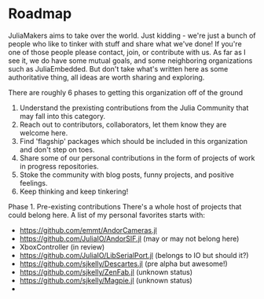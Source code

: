 # Roadmap
JuliaMakers aims to take over the world. Just kidding - we're just a bunch of people who like to tinker with stuff and share what we've done! If you're one of those people please contact, join, or contribute with us. As far as I see it, we do have some mutual goals, and some neighboring organizations such as JuliaEmbedded. But don't take what's written here as some authoritative thing, all ideas are worth sharing and exploring. 

There are roughly 6 phases to getting this organization off of the ground
1. Understand the prexisting contributions from the Julia Community that may fall into this category.
2. Reach out to contributors, collaborators, let them know they are welcome here.
3. Find 'flagship' packages which should be included in this organization and don't step on toes.
4. Share some of our personal contributions in the form of projects of work in progress repositories.
5. Stoke the community with blog posts, funny projects, and positive feelings.
6. Keep thinking and keep tinkering!

Phase 1. Pre-existing contributions
There's a whole host of projects that could belong here. A list of my personal favorites starts with:
- https://github.com/emmt/AndorCameras.jl
- https://github.com/JuliaIO/AndorSIF.jl (may or may not belong here)
- XboxController (in review)
- https://github.com/JuliaIO/LibSerialPort.jl (belongs to IO but should it?)
- https://github.com/sjkelly/Descartes.jl (pre alpha but awesome!)
- https://github.com/sjkelly/ZenFab.jl (unknown status)
- https://github.com/sjkelly/Magpie.jl (unknown status)
- 

